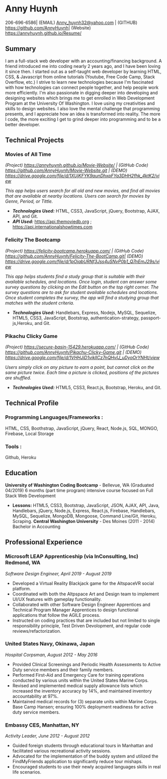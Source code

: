 Anny Huynh
===============

206-696-6586| (EMAIL) Anny_huynh32@yahoo.com | (GITHUB) https://github.com/AnnyHuynh| (Website) https://annyhuynh.github.io/Resume/


Summary
------------------------
I am a full-stack web developer with an accounting/financing background. A friend introduced me into coding nearly 2 years ago, and I have been loving it since then. I started out as a self-taught web developer by learning HTML, CSS, & Javascript from online tutorials (Youtube, Free Code Camp, Stack Overflow, etc.) I strive to learn new technologies because I'm fascinated with how technologies can connect people together, and help people work more efficiently. I'm also passionate in digging deeper into developing and designing websites which brings me to get enrolled in Web Development Program at the University Of Washington. I love using my creativities and skills to design websites. I also love the mental challenge that programming presents, and I appreciate how an idea is transformed into reality. The more I code, the more exciting I get to grind deeper into programming and to be a better developer. 

Technical Projects
-------------------------


 ### Movies of All Time 
 
_(Project) https://annyhuynh.github.io/Movie-Website/ | (GitHub Code) https://github.com/AnnyHuynh/Movie-Website.git | (DEMO) https://drive.google.com/file/d/1XUjKFYK9aunDhxpFYa3DHH2fhk_4ktK2/view_

 _This app helps users search for all old and new movies, and find all movies that are available at nearby locations. Users can search for movies by Genre, Period, or Tittle._
+ _**Technologies Used:**_ HTML, CSS3, JavaScript, jQuery, Bootstrap, AJAX, API, and Git.
+ _**API Used:**_ https://api.themoviedb.org ; https://api.internationalshowtimes.com

 ### Felicity The Bootcamp 
 
_(Project) https://felicity-bootcamp.herokuapp.com/ | (GitHub Code) https://github.com/AnnyHuynh/Felicity-The-BootCamp.git| (DEMO) https://drive.google.com/file/d/1pOjabURNf3Jss4uSNvP0b1_Q7nEmJ29s/view_

 _This app helps students find a study group that is suitable with their available schedules, and locations. Once login, student can answer some survey questions by clicking on the Edit button on the top right corner. The survey questions are to ask for student available schedules and locations. Once student completes the survey, the app will find a studying group that matches with the student criteria._
+ _**Technologies Used:**_ Handlebars, Express, Nodejs, MySQL, Sequelize, HTML5, CSS3, JavaScript, Bootstrap, authentication-strategy, passport-js,Heroku, and Git.

### Pikachu Clicky Game 

_(Project) https://secure-basin-15429.herokuapp.com/ | (GitHub Code) https://github.com/AnnyHuynh/Pikachu-Clicky-Game.git | (DEMO) https://drive.google.com/file/d/1VHHJiD1vikllCz7nQHvIJ_uDyoOrYNHt/view_

 _Users simply click on any picture to earn a point, but cannot click on the same picture twice. Each time a picture is clicked, positions of the pictures are shuffled._
+ _**Technologies Used:**_ HTML5, CSS3, React.js, Bootstrap, Heroku, and Git.


Technical Profile
-----------------

### Programming Languages/Frameworks :

 HTML, CSS, Boothstrap, JavaScript, jQuery, React, Node.js, SQL,  MONGO, Firebase, Local Storage

 ### Tools :

 Github, Heroku 


 Education
----------------------------

**University of Washington Coding Bootcamp** - Bellevue, WA (Graduated 04/2019)
6 months (part time program) intensive course focused on Full Stack Web Development 
+ **Lessons:** HTML5, CSS3, Bootstrap, JavaScript, JSON, AJAX, API, Java, Handlebars, jQuery, Node.js, Express, React.js, Firebase, Handlebars, MySQL, Sequelize, MongoDB, Mongoose, Command Line/Git, Heroku, Scraping. 
**Central Washington University** - Des Moines (2011 - 2014)  
Bachelor in Accounting 


Professional Experience
-----------------------


### Microsoft LEAP Apprenticeship (via InConsulting, Inc) Redmond, WA

_Software Design Engineer, April 2019 - August 2019_

* Developed a Virtual Reality Blackjack game for the AltspaceVR social platform.
* Coordinated with both the Altpspace Art and Design team to implement UI/UX features with gameplay functionality.
* Collaborated with other Software Design Engineer Apprentices and Technical Program Manager Apprentices to design functional       applications that follow the AGILE process.
* Instructed on coding practices that are included but not limited to single responsibility principle, Test Driven Devolopment, and regular code reviews/refactorization.


### United States Navy, Okinawa, Japan

_Hospital Corpsman, August 2012 - May 2016_

* Provided Clinical Screenings and Periodic Health Assessments to Active Duty service members and their family members.
* Performed First-Aid and Emergency Care for training operations conducted by various units within the United States Marine Corps.
* Revised and implemented medical supply allowance lists which increased the inventory accuracy by 14%, and maintained inventory accountability at 97%.
* Maintained medical records for (3) separate units within Marine Corps. Base Camp Hansen; ensuring 100% deployment readiness for active duty service members.

### Embassy CES, Manhattan, NY
_Activity Leader, June 2012 - August 2012_

* Guided foreign students through educational tours in Manhattan and facilitated various recreational activity sessions.
* Advocated for the implementation of the buddy system and utilized the FindMyFriends application to significantly reduce tour mishaps.
* Encouraged students to use their newly acquired languages skills in real life scenarios.
